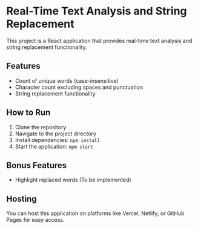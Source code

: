 # Real-Time Text Analysis and String Replacement

This project is a React application that provides real-time text analysis and string replacement functionality.

## Features
- Count of unique words (case-insensitive)
- Character count excluding spaces and punctuation
- String replacement functionality

## How to Run

1. Clone the repository
2. Navigate to the project directory
3. Install dependencies: `npm install`
4. Start the application: `npm start`

## Bonus Features
- Highlight replaced words (To be implemented)

## Hosting
You can host this application on platforms like Vercel, Netlify, or GitHub Pages for easy access.
